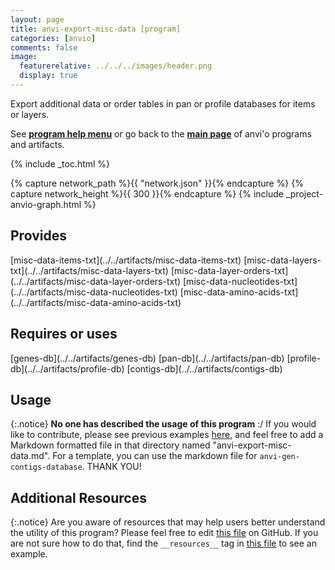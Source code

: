 ```yaml
---
layout: page
title: anvi-export-misc-data [program]
categories: [anvio]
comments: false
image:
  featurerelative: ../../../images/header.png
  display: true
---
```


Export additional data or order tables in pan or profile databases for items or layers.

See **[program help menu](../../../vignette#anvi-export-misc-data)** or go back to the **[main page](../../)** of anvi'o programs and artifacts.


{% include _toc.html %}
<div id="svg" class="subnetwork"></div>
{% capture network_path %}{{ "network.json" }}{% endcapture %}
{% capture network_height %}{{ 300 }}{% endcapture %}
{% include _project-anvio-graph.html %}


## Provides

<p style="text-align: left" markdown="1"><span class="artifact-p">[misc-data-items-txt](../../artifacts/misc-data-items-txt)</span> <span class="artifact-p">[misc-data-layers-txt](../../artifacts/misc-data-layers-txt)</span> <span class="artifact-p">[misc-data-layer-orders-txt](../../artifacts/misc-data-layer-orders-txt)</span> <span class="artifact-p">[misc-data-nucleotides-txt](../../artifacts/misc-data-nucleotides-txt)</span> <span class="artifact-p">[misc-data-amino-acids-txt](../../artifacts/misc-data-amino-acids-txt)</span></p>

## Requires or uses

<p style="text-align: left" markdown="1"><span class="artifact-r">[genes-db](../../artifacts/genes-db)</span> <span class="artifact-r">[pan-db](../../artifacts/pan-db)</span> <span class="artifact-r">[profile-db](../../artifacts/profile-db)</span> <span class="artifact-r">[contigs-db](../../artifacts/contigs-db)</span></p>

## Usage


{:.notice}
**No one has described the usage of this program** :/ If you would like to contribute, please see previous examples [here](https://github.com/merenlab/anvio/tree/master/anvio/docs/programs), and feel free to add a Markdown formatted file in that directory named "anvi-export-misc-data.md". For a template, you can use the markdown file for `anvi-gen-contigs-database`. THANK YOU!


## Additional Resources



{:.notice}
Are you aware of resources that may help users better understand the utility of this program? Please feel free to edit [this file](https://github.com/merenlab/anvio/tree/master/bin/anvi-export-misc-data) on GitHub. If you are not sure how to do that, find the `__resources__` tag in [this file](https://github.com/merenlab/anvio/blob/master/bin/anvi-interactive) to see an example.
